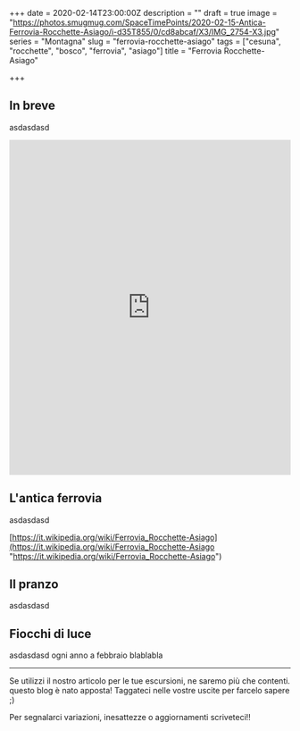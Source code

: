 +++
date = 2020-02-14T23:00:00Z
description = ""
draft = true
image = "https://photos.smugmug.com/SpaceTimePoints/2020-02-15-Antica-Ferrovia-Rocchette-Asiago/i-d35T855/0/cd8abcaf/X3/IMG_2754-X3.jpg"
series = "Montagna"
slug = "ferrovia-rocchette-asiago"
tags = ["cesuna", "rocchette", "bosco", "ferrovia", "asiago"]
title = "Ferrovia Rocchette-Asiago"

+++
## In breve

asdasdasd

<iframe src="https://www.komoot.com/tour/164426416/embed?profile=1" width="100%" height="600" frameborder="0" scrolling="no"></iframe>

## L'antica ferrovia

asdasdasd

[https://it.wikipedia.org/wiki/Ferrovia_Rocchette-Asiago](https://it.wikipedia.org/wiki/Ferrovia_Rocchette-Asiago "https://it.wikipedia.org/wiki/Ferrovia_Rocchette-Asiago")

## Il pranzo

asdasdasd

## Fiocchi di luce

asdasdasd ogni anno a febbraio blablabla

***

Se utilizzi il nostro articolo per le tue escursioni, ne saremo più che contenti. questo blog è nato apposta! Taggateci nelle vostre uscite per farcelo sapere ;)

Per segnalarci variazioni, inesattezze o aggiornamenti scriveteci!!